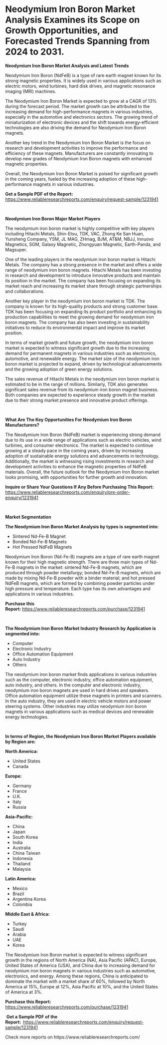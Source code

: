 <p><h1>Neodymium Iron Boron Market Analysis Examines its Scope on Growth Opportunities, and Forecasted Trends Spanning from 2024 to 2031.</h1></p><p><strong>Neodymium Iron Boron Market Analysis and Latest Trends</strong></p>
<p><p>Neodymium Iron Boron (NdFeB) is a type of rare earth magnet known for its strong magnetic properties. It is widely used in various applications such as electric motors, wind turbines, hard disk drives, and magnetic resonance imaging (MRI) machines.</p><p>The Neodymium Iron Boron Market is expected to grow at a CAGR of 13% during the forecast period. The market growth can be attributed to the increasing demand for high-performance magnets in various industries, especially in the automotive and electronics sectors. The growing trend of miniaturization of electronic devices and the shift towards energy-efficient technologies are also driving the demand for Neodymium Iron Boron magnets.</p><p>Another key trend in the Neodymium Iron Boron Market is the focus on research and development activities to improve the performance and efficiency of these magnets. Manufacturers are constantly innovating to develop new grades of Neodymium Iron Boron magnets with enhanced magnetic properties.</p><p>Overall, the Neodymium Iron Boron Market is poised for significant growth in the coming years, fueled by the increasing adoption of these high-performance magnets in various industries.</p></p>
<p><strong>Get a Sample PDF of the Report:&nbsp;</strong> <a href="https://www.reliableresearchreports.com/enquiry/request-sample/1231941">https://www.reliableresearchreports.com/enquiry/request-sample/1231941</a></p>
<p>&nbsp;</p>
<p><strong>Neodymium Iron Boron Major Market Players</strong></p>
<p><p>The neodymium iron boron market is highly competitive with key players including Hitachi Metals, Shin-Etsu, TDK, VAC, Zhong Ke San Huan, Yunsheng Company, YSM, JL MAG, ZHmag, BJM, AT&M, NBJJ, Innuovo Magnetics, SGM, Galaxy Magnetic, Zhongyuan Magnetic, Earth-Panda, and Magsuper.</p><p>One of the leading players in the neodymium iron boron market is Hitachi Metals. The company has a strong presence in the market and offers a wide range of neodymium iron boron magnets. Hitachi Metals has been investing in research and development to introduce innovative products and maintain its position in the market. The company has been focusing on expanding its market reach and increasing its market share through strategic partnerships and collaborations.</p><p>Another key player in the neodymium iron boron market is TDK. The company is known for its high-quality products and strong customer base. TDK has been focusing on expanding its product portfolio and enhancing its production capabilities to meet the growing demand for neodymium iron boron magnets. The company has also been investing in sustainability initiatives to reduce its environmental impact and improve its market position.</p><p>In terms of market growth and future growth, the neodymium iron boron market is expected to witness significant growth due to the increasing demand for permanent magnets in various industries such as electronics, automotive, and renewable energy. The market size of the neodymium iron boron market is projected to expand, driven by technological advancements and the growing adoption of green energy solutions.</p><p>The sales revenue of Hitachi Metals in the neodymium iron boron market is estimated to be in the range of millions. Similarly, TDK also generates significant sales revenue from its neodymium iron boron magnet business. Both companies are expected to experience steady growth in the market due to their strong market presence and innovative product offerings.</p></p>
<p>&nbsp;</p>
<p><strong>What Are The Key Opportunities For Neodymium Iron Boron Manufacturers?</strong></p>
<p><p>The Neodymium Iron Boron (NdFeB) market is experiencing strong demand due to its use in a wide range of applications such as electric vehicles, wind turbines, and consumer electronics. The market is expected to continue growing at a steady pace in the coming years, driven by increasing adoption of sustainable energy solutions and advancements in technology. Additionally, the market is witnessing rising investments in research and development activities to enhance the magnetic properties of NdFeB materials. Overall, the future outlook for the Neodymium Iron Boron market looks promising, with opportunities for further growth and innovation.</p></p>
<p><strong>Inquire or Share Your Questions If Any Before Purchasing This Report:</strong> <a href="https://www.reliableresearchreports.com/enquiry/pre-order-enquiry/1231941">https://www.reliableresearchreports.com/enquiry/pre-order-enquiry/1231941</a></p>
<p>&nbsp;</p>
<p><strong>Market Segmentation</strong></p>
<p><strong>The Neodymium Iron Boron Market Analysis by types is segmented into:</strong></p>
<p><ul><li>Sintered Nd-Fe-B Magnet</li><li>Bonded Nd-Fe-B Magnets</li><li>Hot Pressed NdFeB Magnets</li></ul></p>
<p><p>Neodymium Iron Boron (Nd-Fe-B) magnets are a type of rare earth magnet known for their high magnetic strength. There are three main types of Nd-Fe-B magnets in the market: sintered Nd-Fe-B magnets, which are produced through powder metallurgy; bonded Nd-Fe-B magnets, which are made by mixing Nd-Fe-B powder with a binder material; and hot pressed NdFeB magnets, which are formed by combining powder particles under high pressure and temperature. Each type has its own advantages and applications in various industries.</p></p>
<p><strong>Purchase this Report:&nbsp;</strong><a href="https://www.reliableresearchreports.com/purchase/1231941">https://www.reliableresearchreports.com/purchase/1231941</a></p>
<p>&nbsp;</p>
<p><strong>The Neodymium Iron Boron Market Industry Research by Application is segmented into:</strong></p>
<p><ul><li>Computer</li><li>Electronic Industry</li><li>Office Automation Equipment</li><li>Auto Industry</li><li>Others</li></ul></p>
<p><p>The neodymium iron boron market finds applications in various industries such as the computer, electronic industry, office automation equipment, auto industry, and others. In the computer and electronic industry, neodymium iron boron magnets are used in hard drives and speakers. Office automation equipment utilize these magnets in printers and scanners. In the auto industry, they are used in electric vehicle motors and power steering systems. Other industries may utilize neodymium iron boron magnets in various applications such as medical devices and renewable energy technologies.</p></p>
<p>&nbsp;</p>
<p><strong>In terms of Region, the Neodymium Iron Boron Market Players available by Region are:</strong></p>
<p>
    <p> <strong> North America: </strong>
        <ul>
            <li>United States</li>
            <li>Canada</li>
        </ul>
        </p> 
    <p> <strong> Europe: </strong>
        <ul>
            <li>Germany</li>
            <li>France</li>
            <li>U.K.</li>
            <li>Italy</li>
            <li>Russia</li>
        </ul>
        </p> 
    <p> <strong> Asia-Pacific: </strong>
        <ul>
            <li>China</li>
            <li>Japan</li>
            <li>South Korea</li>
            <li>India</li>
            <li>Australia</li>
            <li>China Taiwan</li>
            <li>Indonesia</li>
            <li>Thailand</li>
            <li>Malaysia</li>
        </ul>
        </p> 
    <p> <strong> Latin America: </strong>
        <ul>
            <li>Mexico</li>
            <li>Brazil</li>
            <li>Argentina Korea</li>
            <li>Colombia</li>
        </ul>
        </p> 
    <p> <strong> Middle East & Africa: </strong>
        <ul>
            <li>Turkey</li>
            <li>Saudi</li>
            <li>Arabia</li>
            <li>UAE</li>
            <li>Korea</li>
        </ul>
    </p>
    </p>
<p><p>The Neodymium Iron Boron market is expected to witness significant growth in the regions of North America (NA), Asia Pacific (APAC), Europe, United States of America (USA), and China due to increasing demand for neodymium iron boron magnets in various industries such as automotive, electronics, and energy. Among these regions, China is anticipated to dominate the market with a market share of 60%, followed by North America at 15%, Europe at 12%, Asia Pacific at 10%, and the United States of America at 3%.</p></p>
<p><strong>Purchase this Report: </strong><a href="https://www.reliableresearchreports.com/purchase/1231941">https://www.reliableresearchreports.com/purchase/1231941</a></p>
<p>&nbsp;<strong>Get a Sample PDF of the Report:&nbsp;&nbsp;</strong><a href="https://www.reliableresearchreports.com/enquiry/request-sample/1231941">https://www.reliableresearchreports.com/enquiry/request-sample/1231941</a></p>
<p><strong></strong></p>
<p>Check more reports on https://www.reliableresearchreports.com/</p>